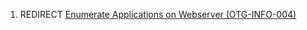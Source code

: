 1.  REDIRECT [Enumerate Applications on Webserver
    (OTG-INFO-004)](Enumerate_Applications_on_Webserver_\(OTG-INFO-004\) "wikilink")